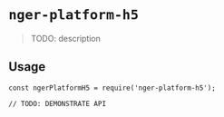 # `nger-platform-h5`

> TODO: description

## Usage

```
const ngerPlatformH5 = require('nger-platform-h5');

// TODO: DEMONSTRATE API
```
